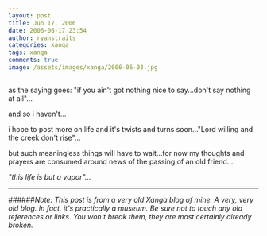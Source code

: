 ```yaml
---
layout: post
title: Jun 17, 2006
date: 2006-06-17 23:54
author: ryanstraits
categories: xanga
tags: xanga
comments: true
image: /assets/images/xanga/2006-06-03.jpg
---
```


as the saying goes: "if you ain't got nothing nice to say...don't say nothing at all"...

and so i haven't...

i hope to post more on life and it's twists and turns soon..."Lord willing and the creek don't rise"...

but such meaningless things will have to wait...for now my thoughts and prayers are consumed around news of the passing of an old friend...

*"this life is but a vapor"...*

---

######*Note: This post is from a very old Xanga blog of mine. A very, very old blog. In fact, it's practically a museum. Be sure not to touch any old references or links. You won't break them, they are most certainly already broken.*
